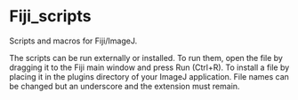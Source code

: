 # Fiji_scripts
Scripts and macros for Fiji/ImageJ. 


The scripts can be run externally or installed. To run them, open the file by dragging it to the Fiji main window and press Run (Ctrl+R). To install a file by placing it in the plugins directory of your ImageJ application. File names can be changed but an underscore and the extension must remain.

